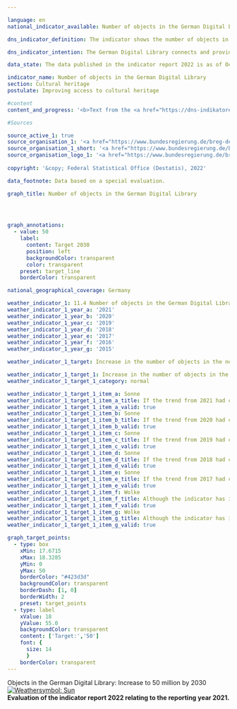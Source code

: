 ```yaml
---

language: en    
national_indicator_available: Number of objects in the German Digital Library    

dns_indicator_definition: The indicator shows the number of objects in the network of the German Digital Library, or Deutsche Digitale Bibliothek (<abbr title="German Digital Library (Deutsche Digitale Bibliothek)">DDB</abbr>).    

dns_indicator_intention: The German Digital Library connects and provides online access in one place to the digital holdings of Germany’s cultural institutions and repositories of learning. It thereby makes them easily accessible, in an up-to-date manner, to scholars and anyone else interested in culture. As such, the indicator is a useful gauge of the extent to which our shared heritage of culture and learning has been rendered digitally accessible in Germany. The goal is to increase the number of objects available via the German Digital Library to 50&nbsp;million by 2030.    

data_state: The data published in the indicator report 2022 is as of Oct 31 2022. The data shown on this platform is updated regularly, so that more current data may be available online than published in the <a href="https://dns-indikatoren.de/assets/publications/reports/en/2022.pdf">indicator report 2022</a>.    

indicator_name: Number of objects in the German Digital Library    
section: Cultural heritage    
postulate: Improving access to cultural heritage    

#content     
content_and_progress: '<b>Text from the <a href="https://dns-indikatoren.de/assets/publications/reports/en/2021.pdf">Indicator Report 2021&nbsp;</a></b><br><br>The German Digital Library is a platform created to connect the digital holdings of institutions like archives, libraries and museums. It is managed by a network of such repositories of culture and learning from the Federal Government, the Länder and local-authorities, and it is jointly funded by the Federal Government and the Länder. Most of the digital materials are held not by the German Digital Library itself but by partner institutions, while the <abbr title="German Digital Library (Deutsche Digitale Bibliothek)">DDB</abbr> only hosts links to those objects. The partner institutions are responsible for the stability of the connection. As of May 2020, the number of partner institutions making data available for the German Digital Library had reached 448. The majority are museums or archives – 183&nbsp;and 174&nbsp;of them respectively.<br><br>The German Digital Library online platform has been accessible since 2012, at which point it hosted links to 5.6&nbsp;million objects. By the middle of 2020, that number had risen to 33&nbsp;million. If the trend continues as it has to date, the target of 50&nbsp;million by 2030&nbsp;could be achieved. Some of the objects made available by libraries may repeat the same content; for example, two libraries might post links in the German Digital Library to the same edition of a book. In such cases, the two links are counted separately.<br><br>Since 2015, it has been possible to differentiate between objects with and without digitised media. For those with digitised content, the German Digital Library link gives direct access to the digitised reproduction of the book, certificate, painting or other object in question. For objects without digitised media, on the other hand, the links lead only to information about them. The link pertaining to a painting, for instance, will provide information about who painted it, what year it is from and where it is kept. Objects with digitised media thus provide a good deal more information than those for which only metadata are made available.<br><br>There were 5.4&nbsp;million objects with digitised media at the end of 2015, rising to 11.3&nbsp;million by the middle of 2020. Objects with digitised media also increased as a proportion of all the objects linked to in the German Digital Library, rising from around 30% in 2015&nbsp;to around 34% by mid-2020. At the end of the first half of 2020, the majority of digitised objects available via the Library were texts (60.2%), followed by pictures (33.8%) and other media (5.5%). In contrast, audio and video recordings made up only a very small proportion of digitised Library objects, at 0.4% and 0.1% respectively.'    

#Sources    

source_active_1: true
source_organisation_1: '<a href="https://www.bundesregierung.de/breg-de/bundesregierung/staatsministerin-fuer-kultur-und-medien">Federal Government Commissioner for Culture and the Media</a>'
source_organisation_1_short: '<a href="https://www.bundesregierung.de/breg-de/bundesregierung/staatsministerin-fuer-kultur-und-medien" target="_blank">Federal Government Commissioner for Culture and the Media</a>'
source_organisation_logo_1: '<a href="https://www.bundesregierung.de/breg-de/bundesregierung/staatsministerin-fuer-kultur-und-medien" target="_blank"><img src="https://dnsUpgradeEnvironment.github.io/dns-indicators/public/OrgImgEn/bkm.png" alt="Federal Government Commissioner for Culture and the Media" title=" Click here to visit the homepage of the organizationFederal Government Commissioner for Culture and the Media" style="height:60px; width:148px; border: transparent"/></a>'
    
copyright: '&copy; Federal Statistical Office (Destatis), 2022'    

data_footnote: Data based on a special evaluation.    

graph_title: Number of objects in the German Digital Library    

    


graph_annotations:
  - value: 50
    label:
      content: Target 2030
      position: left
      backgroundColor: transparent
      color: transparent
    preset: target_line
    borderColor: transparent        

national_geographical_coverage: Germany    

weather_indicator_1: 11.4 Number of objects in the German Digital Library
weather_indicator_1_year_a: '2021'
weather_indicator_1_year_b: '2020'
weather_indicator_1_year_c: '2019'
weather_indicator_1_year_d: '2018'
weather_indicator_1_year_e: '2017'
weather_indicator_1_year_f: '2016'
weather_indicator_1_year_g: '2015'

weather_indicator_1_target: Increase in the number of objects in the network of the German Digital Library to 50&nbsp;million by 2030

weather_indicator_1_target_1: Increase in the number of objects in the network of the German Digital Library to 50&nbsp;million by 2030
weather_indicator_1_target_1_category: normal

weather_indicator_1_target_1_item_a: Sonne
weather_indicator_1_target_1_item_a_title: If the trend from 2021 had continued, the target value would have been reached or missed by less than 5% of the difference between the target value and the value at that time.
weather_indicator_1_target_1_item_a_valid: true
weather_indicator_1_target_1_item_b: Sonne
weather_indicator_1_target_1_item_b_title: If the trend from 2020 had continued, the target value would have been reached or missed by less than 5% of the difference between the target value and the value at that time.
weather_indicator_1_target_1_item_b_valid: true
weather_indicator_1_target_1_item_c: Sonne
weather_indicator_1_target_1_item_c_title: If the trend from 2019 had continued, the target value would have been reached or missed by less than 5% of the difference between the target value and the value at that time.
weather_indicator_1_target_1_item_c_valid: true
weather_indicator_1_target_1_item_d: Sonne
weather_indicator_1_target_1_item_d_title: If the trend from 2018 had continued, the target value would have been reached or missed by less than 5% of the difference between the target value and the value at that time.
weather_indicator_1_target_1_item_d_valid: true
weather_indicator_1_target_1_item_e: Sonne
weather_indicator_1_target_1_item_e_title: If the trend from 2017 had continued, the target value would have been reached or missed by less than 5% of the difference between the target value and the value at that time.
weather_indicator_1_target_1_item_e_valid: true
weather_indicator_1_target_1_item_f: Wolke
weather_indicator_1_target_1_item_f_title: Although the indicator has in 2016 been moving in the desired direction toward the target, if the trend had to continued, the target would have been missed in the target year by more than 20% of the difference between the target value and the value at that time.
weather_indicator_1_target_1_item_f_valid: true
weather_indicator_1_target_1_item_g: Wolke
weather_indicator_1_target_1_item_g_title: Although the indicator has in 2015 been moving in the desired direction toward the target, if the trend had to continued, the target would have been missed in the target year by more than 20% of the difference between the target value and the value at that time.
weather_indicator_1_target_1_item_g_valid: true    

graph_target_points:
  - type: box
    xMin: 17.6715
    xMax: 18.3285
    yMin: 0
    yMax: 50
    borderColor: "#423d3d"
    backgroundColor: transparent
    borderDash: [1, 0]
    borderWidth: 2
    preset: target_points
  - type: label
    xValue: 18
    yValue: 55.0
    backgroundColor: transparent
    content: ['Target:','50']
    font: {
      size: 14
      }
    borderColor: transparent    
---
```



<div>
  <div class="my-header">
    <label class="default">Objects in the German Digital Library: Increase to 50&nbsp;million by 2030
      <a href="https://dnsUpgradeEnvironment.github.io/dns-indicators/en/status"><img src="https://g205sdgs.github.io/sdg-indicators/public/Wettersymbole/Sonne.png" title="If the trend from 2021 (Data as of Oct 31 2022) had continued, the target value would have been reached or missed by less than 5% of the difference between the target value and the value at that time." alt="Weathersymbol: Sun"/>
      </a>
    </label>
  </div>
</div>
<div class="my-header-note">
  <label class="default"><b>Evaluation of the indicator report 2022 relating to the reporting year 2021.
  </b></label>
</div>